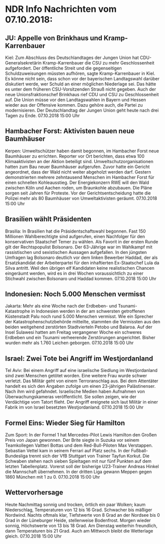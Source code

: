 # NDR Info Nachrichten vom 07.10.2018:


## JU: Appelle von Brinkhaus und Kramp-Karrenbauer
Kiel: Zum Abschluss des Deutschlandtages der Jungen Union hat CDU-Generalsekretärin Kramp-Karrenbauer die CSU zu mehr Geschlossenheit aufgefordert. Der öffentliche Streit und die gegenseitigen Schuldzuweisungen müssten aufhören, sagte Kramp-Karrenbauer in Kiel. Es könne nicht sein, dass schon vor der bayerischen Landtagswahl darüber diskutiert werde, wer Schuld an einer möglichen Niederlage sei. Das hätte es unter dem früheren CSU-Vorsitzenden Strauß nicht gegeben. Auch der neue Unionsfraktionschef Brinkhaus rief CDU und CSU zu Geschlossenheit auf. Die Union müsse vor den Landtagswahlen in Bayern und Hessen wieder aus der Offensive kommen. Dazu gehöre auch, die Partei zu modernisieren. Der Deutschlandtag der Jungen Union geht heute nach drei Tagen zu Ende. 07.10.2018 15:00 Uhr 

## Hambacher Forst: Aktivisten bauen neue Baumhäuser
Kerpen: Umweltschützer haben damit begonnen, im Hambacher Forst neue Baumhäuser zu errichten. Reporter vor Ort berichten, dass etwa 100 Klimaaktivisten an der Aktion beteiligt sind. Umweltschutzorganisationen hatten zum Bau neuer Baumhäuser aufgerufen. Zuvor hatte ein Gericht angeordnet, dass der Wald nicht weiter abgeholzt werden darf. Gestern demonstrierten mehrere zehntausend Menschen im Hambacher Forst für einen schnellen Kohleausstieg. Der Energiekonzern RWE will den Wald zwischen Köln und Aachen roden, um Braunkohle abzubauen. Die Pläne sorgen seit Jahren für Proteste. Vor der Gerichtsentscheidung hatte die Polizei mehr als 80 Baumhäuser von Umweltaktivisten geräumt. 07.10.2018 15:00 Uhr 

## Brasilien wählt Präsidenten
Brasilia: In Brasilien hat die Präsidentschaftswahl begonnen. Fast 150 Millionen Wahlberechtigte sind aufgerufen, einen Nachfolger für den konservativen Staatschef Temer zu wählen. Als Favorit in der ersten Runde gilt der Rechtspopulist Bolsonaro. Der 63-Jährige war im Wahlkampf mit rassistischen und sexistischen Aussagen aufgefallen. In den jüngsten Umfragen lag Bolsonaro deutlich vor dem linken Bewerber Haddad, der als Ersatzkandidat der Arbeiterpartei für den inhaftierten Ex-Staatschef Lula da Silva antritt. Weil den übrigen elf Kandidaten keine realistischen Chancen eingeräumt werden, wird es in drei Wochen voraussichtlich zu einer Stichwahl zwischen Bolsonaro und Haddad kommen. 07.10.2018 15:00 Uhr 

## Indonesien: Noch 5.000 Menschen vermisst
Jakarta: 	Mehr als eine Woche nach der Erdbeben- und Tsunami-Katastrophe in Indonesien werden in der am schwersten getroffenen Küstenstadt Palu noch rund 5.000 Menschen vermisst. Wie ein Sprecher der Katastrophenschutzbehörde mitteilte, stammten die Vermissten aus den beiden weitgehend zerstörten Stadtvierteln Petobo und Balaroa. Auf der Insel Sulawesi hatten am Freitag vergangener Woche ein schweres Erdbeben und ein Tsunami verheerende Zerstörungen angerichtet. Bisher wurden mehr als 1.760 Leichen geborgen. 07.10.2018 15:00 Uhr 

## Israel: Zwei Tote bei Angriff im Westjordanland
Tel Aviv: Bei einem Angriff auf eine israelische Siedlung im Westjordanland sind zwei Menschen getötet worden. Eine weitere Frau wurde schwer verletzt. Das Militär geht von einem Terroranschlag aus. Bei dem Attentäter handelt es sich den Angaben zufolge um einen 23-jährigen Palästinenser. Nach ihm wird gefahndet. Israelische Medien haben Aufnahmen von Überwachungskameras veröffentlicht. Sie sollen zeigen, wie der Verdächtige vom Tatort flieht. Der Angriff ereignete sich laut Militär in einer Fabrik im von Israel besetzten Westjordanland. 07.10.2018 15:00 Uhr 

## Formel Eins: Wieder Sieg für Hamilton
Zum Sport: In der Formel 1 hat Mercedes-Pilot Lewis Hamilton den Großen Preis von Japan gewonnen. Der Brite siegte in Suzuka vor seinem Teamkollegen Valtteri Bottas und dem Red-Bull-Piloten Max Verstappen. Sebastian Vettel kam in seinem Ferrari auf Platz sechs. In der Fußball-Bundesliga trennt sich der VfB Stuttgart von Trainer Tayfun Korkut. Die Schwaben stehen nach sieben Spieltagen mit nur fünf Punkten auf dem letzten Tabellenplatz. Vorerst soll der bisherige U23-Trainer Andreas Hinkel die Mannschaft übernehmen. In der dritten Liga gewann Meppen gegen 1860 München mit 1 zu 0. 07.10.2018 15:00 Uhr 

## Wettervorhersage
Heute Nachmittag sonnig und trocken, örtlich ein paar Wolken; kaum Niederschlag, Temperaturen von 12 bis 16 Grad. Schwacher bis mäßiger Nordwind. Nachts oftmals klar, Tiefstwerte von 8 Grad an der Nordsee bis 0 Grad in der Lüneburger Heide, stellenweise Bodenfrost. Morgen wieder sonnig, Höchstwerte von 13 bis 18 Grad. Am Dienstag weiterhin freundlich, dann Temperaturen bis 21 Grad. Auch am Mittwoch bleibt die Wetterlage gleich. 07.10.2018 15:00 Uhr 
